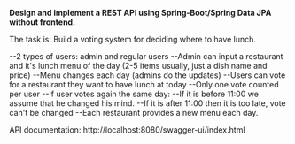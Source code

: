 
**Design and implement a REST API using Spring-Boot/Spring Data JPA without frontend.**

The task is:
Build a voting system for deciding where to have lunch.

--2 types of users: admin and regular users
--Admin can input a restaurant and it's lunch menu of the day (2-5 items usually, just a dish name and price)
--Menu changes each day (admins do the updates)
--Users can vote for a restaurant they want to have lunch at today
--Only one vote counted per user
--If user votes again the same day:
--If it is before 11:00 we assume that he changed his mind.
--If it is after 11:00 then it is too late, vote can't be changed
--Each restaurant provides a new menu each day.

API documentation: http://localhost:8080/swagger-ui/index.html
